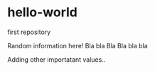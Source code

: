 # hello-world
first repository


Random information here!
Bla bla
Bla 
Bla bla bla

Adding other importatant values..
